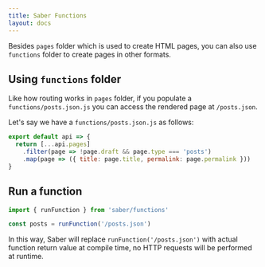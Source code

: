 ```yaml
---
title: Saber Functions
layout: docs
---
```


Besides `pages` folder which is used to create HTML pages, you can also use `functions` folder to create pages in other formats.

## Using `functions` folder

Like how routing works in `pages` folder, if you populate a `functions/posts.json.js` you can access the rendered page at `/posts.json`.

Let's say we have a `functions/posts.json.js` as follows:

```js
export default api => {
  return [...api.pages]
    .filter(page => !page.draft && page.type === 'posts')
    .map(page => ({ title: page.title, permalink: page.permalink }))
}
```

## Run a function

```js
import { runFunction } from 'saber/functions'

const posts = runFunction('/posts.json')
```

In this way, Saber will replace `runFunction('/posts.json')` with actual function return value at compile time, no HTTP requests will be performed at runtime.
